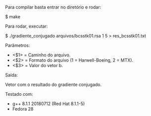 Para compilar basta entrar no diretório e rodar:

$ make

Para rodar, executar:

$ ./gradiente_conjugado arquivos/bcsstk01.rsa 1 5 > res_bcsstk01.txt

Parâmetros:

- <$1> = Caminho do arquivo.
- <$2> = Formato do arquivo (1 = Harwell-Boeing, 2 = MTX).
- <$3> = Valor do vetor b.

Saída:

Vetor com o resultado do gradiente conjugado.

Testado com:

- g++ 8.1.1 20180712 (Red Hat 8.1.1-5)
- Fedora 28
